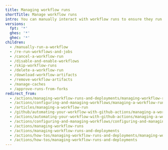 ```yaml
---
title: Managing workflow runs
shortTitle: Manage workflow runs
intro: You can manually interact with workflow runs to ensure they run effectively.
versions:
  fpt: '*'
  ghes: '*'
  ghec: '*'
children:
  - /manually-run-a-workflow
  - /re-run-workflows-and-jobs
  - /cancel-a-workflow-run
  - /disable-and-enable-workflows
  - /skip-workflow-runs
  - /delete-a-workflow-run
  - /download-workflow-artifacts
  - /remove-workflow-artifacts
  - /manage-caches
  - /approve-runs-from-forks
redirect_from:
  - /actions/managing-workflow-runs-and-deployments/managing-workflow-runs
  - /actions/configuring-and-managing-workflows/managing-a-workflow-run
  - /articles/managing-a-workflow-run
  - /github/automating-your-workflow-with-github-actions/managing-a-workflow-run
  - /actions/automating-your-workflow-with-github-actions/managing-a-workflow-run
  - /actions/configuring-and-managing-workflows/configuring-and-managing-workflow-files-and-runs
  - /actions/managing-workflow-runs
  - /actions/managing-workflow-runs-and-deployments
  - /actions/how-tos/managing-workflow-runs-and-deployments/managing-workflow-runs
  - /actions/how-tos/managing-workflow-runs-and-deployments
---
```

